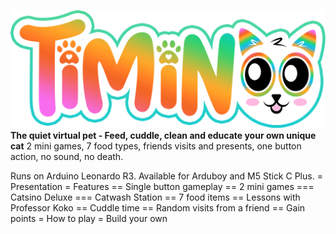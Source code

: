 ![TiMiNoo logo](./assets/logo/2.png "TiMiNoo logo")
**The quiet virtual pet - Feed, cuddle, clean and educate your own unique cat**
2 mini games, 7 food types, friends visits and presents, one button action, no sound, no death.

Runs on Arduino Leonardo R3. Available for Arduboy and M5 Stick C Plus.
= Presentation
= Features
== Single button gameplay
== 2 mini games
=== Catsino Deluxe
=== Catwash Station
== 7 food items
== Lessons with Professor Koko
== Cuddle time
== Random visits from a friend
== Gain points
= How to play
= Build your own

